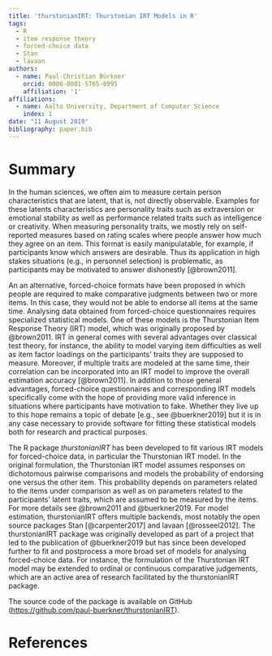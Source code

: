 ```yaml
---
title: 'thurstonianIRT: Thurstonian IRT Models in R'
tags:
  - R
  - item response theory
  - forced-choice data
  - Stan
  - lavaan
authors:
  - name: Paul-Christian Bürkner
    orcid: 0000-0001-5765-8995
    affiliation: '1'
affiliations:
  - name: Aalto University, Department of Computer Science
    index: 1
date: "11 August 2019"
bibliography: paper.bib
---
```


# Summary

In the human sciences, we often aim to measure certain person characteristics
that are latent, that is, not directly observable. Examples for these latents
characteristics are personality traits such as extraversion or emotional
stability as well as performance related traits such as intelligence or
creativity. When measuring personality traits, we mostly rely on self-reported
measures based on rating scales where people answer how much they agree on an
item. This format is easily manipulatable, for example, if participants know
which answers are desirable. Thus its application in high stakes situations
(e.g., in personnel selection) is problematic, as participants may be
motivated to answer dishonestly [@brown2011].

An an alternative, forced-choice formats have been proposed in which people are
required to make comparative judgments between two or more items. In this case,
they would not be able to endorse all items at the same time. Analysing data
obtained from forced-choice questionnaires requires specialized statistical
models. One of these models is the Thurstonian Item Response Theory (IRT) model,
which was originally proposed by @brown2011. IRT in general comes with several
advantages over classical test theory, for instance, the ability to model
varying item difficulties as well as item factor loadings on the participants'
traits they are supposed to measure. Moreover, if multiple traits are modeled at
the same time, their correlation can be incorporated into an IRT model to
improve the overall estimation accuracy [@brown2011]. In addition to those
general advantages, forced-choice questionnaires and corresponding IRT models
specifically come with the hope of providing more valid inference in situations
where participants have motivation to fake. Whether they live up to this hope
remains a topic of debate [e.g., see @buerkner2019] but it is in any case
necessary to provide software for fitting these statistical models both for
research and practical purposes.

The R package *thurstonianIRT* has been developed to fit various IRT models for
forced-choice data, in particular the Thurstonian IRT model. In the original
formulation, the Thurstonian IRT model assumes responses on dichotomous pairwise
comparisons and models the probability of endorsing one versus the other item.
This probability depends on parameters related to the items under comparison as
well as on parameters related to the participants' latent traits, which are
assumed to be measured by the items. For more details see @brown2011 and
@buerkner2019. For model estimation, thurstonianIRT offers multiple backends,
most notably the open source packages Stan [@carpenter2017] and lavaan
[@rosseel2012]. The thurstonianIRT package was originally developed as part of a
project that led to the publication of @buerkner2019 but has since been
developed further to fit and postprocess a more broad set of models for
analysing forced-choice data. For instance, the formulation of the
Thurstonian IRT model may be extended to ordinal or continuous comparative
judgements, which are an active area of research facilitated by the
thurstonianIRT package.

The source code of the package is available on GitHub (https://github.com/paul-buerkner/thurstonianIRT).

# References
